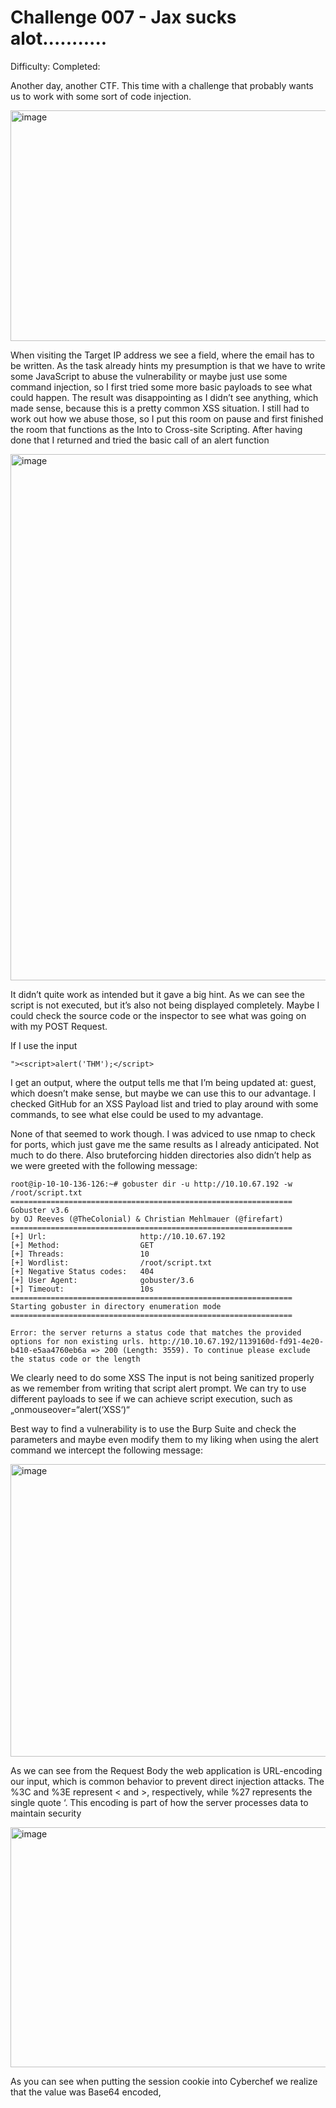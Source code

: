 # Challenge 007 - Jax sucks alot...........

Difficulty: 
Completed: 

Another day, another CTF. This time with a challenge that probably wants us to work with some sort of code injection.

<img width="758" height="369" alt="image" src="https://github.com/user-attachments/assets/112c5078-74bf-4851-a2c7-18ec2d95e298" />

When visiting the Target IP address we see a field, where the email has to be written. As the task already hints my presumption is that we have to write some JavaScript to abuse the vulnerability or maybe just use some command injection, so I first tried some more basic payloads to see what could happen. The result was disappointing as I didn’t see anything, which made sense, because this is a pretty common XSS situation. I still had to work out how we abuse those, so I put this room on pause and first finished the room that functions as the Into to Cross-site Scripting.
After having done that I returned and tried the basic call of an alert function

<img width="985" height="842" alt="image" src="https://github.com/user-attachments/assets/caa8d1e1-7556-48db-baf8-86d0fb0766a8" />

It didn’t quite work as intended but it gave a big hint. As we can see the script is not executed, but it’s also not being displayed completely. Maybe I could check the source code or the inspector to see what was going on with my POST Request.

If I use the input 
```
"><script>alert('THM');</script>
```
I get an output, where the output tells me that I’m being updated at: guest, which doesn’t make sense, but maybe we can use this to our advantage. 
I checked GitHub for an XSS Payload list and tried to play around with some commands, to see what else could be used to my advantage.

None of that seemed to work though. I was adviced to use nmap to check for ports, which just gave me the same results as I already anticipated. Not much to do there.
Also bruteforcing hidden directories also didn’t help as we were greeted with the following message:
```
root@ip-10-10-136-126:~# gobuster dir -u http://10.10.67.192 -w /root/script.txt
===============================================================
Gobuster v3.6
by OJ Reeves (@TheColonial) & Christian Mehlmauer (@firefart)
===============================================================
[+] Url:                     http://10.10.67.192
[+] Method:                  GET
[+] Threads:                 10
[+] Wordlist:                /root/script.txt
[+] Negative Status codes:   404
[+] User Agent:              gobuster/3.6
[+] Timeout:                 10s
===============================================================
Starting gobuster in directory enumeration mode
===============================================================

Error: the server returns a status code that matches the provided options for non existing urls. http://10.10.67.192/1139160d-fd91-4e20-b410-e5aa4760eb6a => 200 (Length: 3559). To continue please exclude the status code or the length
```

We clearly need to do some XSS 
The input is not being sanitized properly as we remember from writing that script alert prompt. We can try to use different payloads to see if we can achieve script execution, such as „onmouseover=“alert(‘XSS‘)“

Best way to find a vulnerability is to use the Burp Suite and check the parameters and maybe even modify them to my liking when using the alert command we intercept the following message:

<img width="956" height="468" alt="image" src="https://github.com/user-attachments/assets/fffcbd82-d1f3-4928-a409-84d24d2344d4" />

As we can see from the Request Body the web application is URL-encoding our input, which is common behavior to prevent direct injection attacks. The %3C and %3E represent < and >, respectively, while %27 represents the single quote ‘. This encoding is part of how the server processes data to maintain security

<img width="720" height="384" alt="image" src="https://github.com/user-attachments/assets/5219ff6e-bbce-4269-a8b7-f9568d87a9bd" />

As you can see when putting the session cookie into Cyberchef we realize that the value was Base64 encoded,

